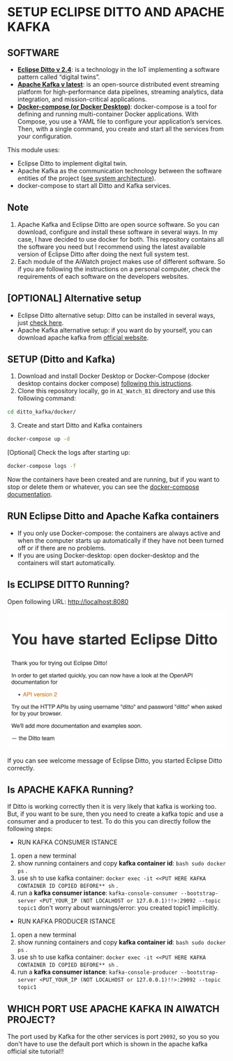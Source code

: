 # SETUP ECLIPSE DITTO AND APACHE KAFKA

## SOFTWARE
- [**Eclipse Ditto v 2.4**](https://www.eclipse.org/ditto/): is a technology in the IoT implementing a software pattern called “digital twins”.
- [**Apache Kafka v latest**](https://kafka.apache.org/): is an open-source distributed event streaming platform for high-performance data pipelines, streaming analytics, data integration, and mission-critical applications.
-  [**Docker-compose (or Docker Desktop)**](https://docs.docker.com/compose/): docker-compose is a tool for defining and running multi-container Docker applications. With Compose, you use a YAML file to configure your application’s services. Then, with a single command, you create and start all the services from your configuration.
 
This module uses:
- Eclipse Ditto to implement digital twin.
- Apache Kafka as the communication technology between the software entities of the project ([see system architecture](https://github.com/Luruu/AI_Watch_B1#system-structure-)).
- docker-compose to start all Ditto and Kafka services.

## Note
1. Apache Kafka and Eclipse Ditto are open source software. So you can download, configure and install these software in several ways. In my case, I have decided to use docker for both. This repository contains all the software you need but I recommend using the latest available version of Eclipse Ditto after doing the next full system test.
2. Each module of the AiWatch project makes use of different software. So if you are following the instructions on a personal computer, check the requirements of each software on the developers websites.

## [OPTIONAL] Alternative setup
- Eclipse Ditto alternative setup: Ditto can be installed in several ways, just [check here](https://github.com/eclipse-ditto/ditto/tree/master/deployment#eclipse-ditto--deployment).
- Apache Kafka alternative setup: if you want do by yourself, you can download apache kafka from [official website](https://kafka.apache.org/downloads).

 
## SETUP (Ditto and Kafka)
1. Download and install Docker Desktop or Docker-Compose (docker desktop contains docker compose) [following this istructions](https://docs.docker.com/compose/install/).
2. Clone this repository locally, go in `AI_Watch_B1` directory and use this following command: 
```bash
cd ditto_kafka/docker/
```
3. Create and start Ditto and Kafka containers
```bash
docker-compose up -d
```
[Optional] Check the logs after starting up:
```bash
docker-compose logs -f
```
Now the containers have been created and are running, but if you want to stop or delete them or whatever, you can see the [docker-compose documentation](https://docs.docker.com/compose/reference/).


## RUN Eclipse Ditto and Apache Kafka containers
- If you only use Docker-compose: the containers are always active and when the computer starts up automatically if they have not been turned off or if there are no problems.
- If you are using Docker-desktop: open docker-desktop and the containers will start automatically.

## Is ECLIPSE DITTO Running?
Open following URL: [http://localhost:8080](http://localhost:8080)<br/>
<p>
    <div align="center">
        <img src="../images/dittohomepage.png", width="600">
    </div>
</p>
If you can see welcome message of Eclipse Ditto, you started Eclipse Ditto correctly.

## Is APACHE KAFKA Running? 
If Ditto is working correctly then it is very likely that kafka is working too. But, if you want to be sure, then you need to create a kafka topic and use a consumer and a producer to test. To do this you can directly follow the following steps:

- RUN KAFKA CONSUMER ISTANCE
1. open a new terminal
2. show running containers and copy **kafka container id**: ```bash sudo docker ps``` .
3. use sh to use kafka container:  ```docker exec -it <<PUT HERE KAFKA CONTAINER ID COPIED BEFORE** sh``` .
4. run a **kafka consumer istance**: ```kafka-console-consumer --bootstrap-server <PUT_YOUR_IP (NOT LOCALHOST or 127.0.0.1)!!>:29092 --topic topic1```
don't worry about warnings/error: you created topic1 implicitly.

- RUN KAFKA PRODUCER ISTANCE
1. open a new terminal
2. show running containers and copy **kafka container id**: ```bash sudo docker ps``` .
3. use sh to use kafka container:  ```docker exec -it <<PUT HERE KAFKA CONTAINER ID COPIED BEFORE** sh``` .
4. run a **kafka consumer istance**: ```kafka-console-producer --bootstrap-server <PUT_YOUR_IP (NOT LOCALHOST or 127.0.0.1)!!>:29092 --topic topic1```


## WHICH PORT USE APACHE KAFKA IN AIWATCH PROJECT?
The port used by Kafka for the other services is port ```29092```, so you so you don't have to use the default port which is shown in the apache kafka official site tutorial!!


